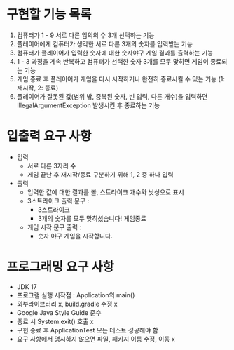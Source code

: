 # 구현할 기능 목록

1. 컴퓨터가 1 - 9 서로 다른 임의의 수 3개 선택하는 기능
2. 플레이어에게 컴퓨터가 생각한 서로 다른 3개의 숫자를 입력받는 기능
3. 컴퓨터가 플레이어가 입력한 숫자에 대한 숫자야구 게임 결과를 출력하는 기능
4. 1 - 3 과정을 계속 반복하고 컴퓨터가 선택한 숫자 3개를 모두 맞히면 게임이 종료되는 기능
5. 게임 종료 후 플레이어가 게임을 다시 시작하거나 완전히 종료시킬 수 있는 기능 (1: 재시작, 2: 종료)
6. 플레이어가 잘못된 값(범위 밖, 중복된 숫자, 빈 입력, 다른 개수)을 입력하면 IllegalArgumentException 발생시킨 후 종료하는 기능

# 입출력 요구 사항
* 입력
  * 서로 다른 3자리 수
  * 게임 끝난 후 재시작/종료 구분하기 위해 1, 2 중 하나 입력
* 출력
  * 입력한 값에 대한 결과를 볼, 스트라이크 개수와 낫싱으로 표시
  * 3스트라이크 출력 문구 : 
    * 3스트라이크
    * 3개의 숫자를 모두 맞히셨습니다! 게임종료
  * 게임 시작 문구 출력 : 
    * 숫자 야구 게임을 시작합니다.

# 프로그래밍 요구 사항
* JDK 17
* 프로그램 실행 시작점 : Application의 main()
* 외부라이브러리 x, build.gradle 수정 x
* Google Java Style Guide 준수
* 종료 시 System.exit() 호출 x
* 구현 종료 후 ApplicationTest 모든 테스트 성공해야 함
* 요구 사항에서 명시하지 않으면 파일, 패키지 이름 수정, 이동 x